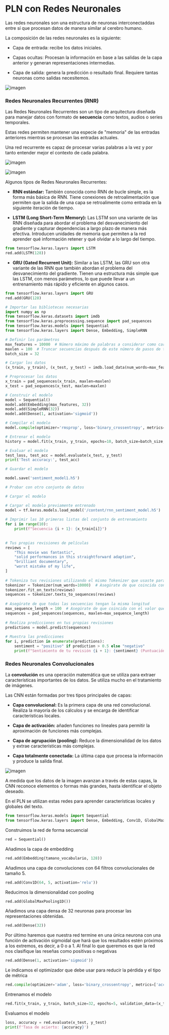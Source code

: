 # **PLN con Redes Neuronales**

Las redes neuronales son una estructura de neuronas interconectaddas entre sí que procesan datos de manera similar al cerebro humano.

La composición de las redes neuronales es la siguiente:

- Capa de entrada: recibe los datos iniciales.

- Capas ocultas: Procesan la información en base a las salidas de la capa anterior y generan representaciones intermedias.

- Capa de salida: genera la predicción o resultado final. Requiere tantas neuronas como salidas necesitemos.



![imagen](imagenes/redes.PNG)


### **Redes Neuronales Recurrentes (RNR)**

Las Redes Neuronales Recurrentes son un tipo de arquitectura diseñada para manejar datos con formato de **secuencia** como textos, audios o series temporales.

Estas redes permiten mantener una especie de "memoria" de las entradas anteriores mientras se procesan las entradas actuales.

Una red recurrente es capaz de procesar varias palabras a la vez y por tanto entender mejor el contexto de cada palabra.

![imagen](imagenes/redes2.PNG)

![imagen](imagenes/recu.PNG)

Algunos tipos de Redes Neuronales Recurrentes:

- **RNN estándar:** También conocida como RNN de bucle simple, es la forma más básica de RNN. Tiene conexiones de retroalimentación que permiten que la salida de una capa se retroalimente como entrada en la siguiente iteración de tiempo.

- **LSTM (Long Short-Term Memory):** Las LSTM son una variante de las RNN diseñada para abordar el problema del desvanecimiento del gradiente y capturar dependencias a largo plazo de manera más efectiva. Introducen unidades de memoria que permiten a la red aprender qué información retener y qué olvidar a lo largo del tiempo.

```python
from tensorflow.keras.layers import LSTM
red.add(LSTM(128))
```

- **GRU (Gated Recurrent Unit):** Similar a las LSTM, las GRU son otra variante de las RNN que también abordan el problema del desvanecimiento del gradiente. Tienen una estructura más simple que las LSTM, con menos parámetros, lo que puede llevar a un entrenamiento más rápido y eficiente en algunos casos.

```python
from tensorflow.keras.layers import GRU
red.add(GRU(128)
```
```python
# Importar las bibliotecas necesarias
import numpy as np
from tensorflow.keras.datasets import imdb
from tensorflow.keras.preprocessing.sequence import pad_sequences
from tensorflow.keras.models import Sequential
from tensorflow.keras.layers import Dense, Embedding, SimpleRNN

# Definir los parámetros
max_features = 10000  # Número máximo de palabras a considerar como características
maxlen = 100  # Truncar secuencias después de este número de pasos de tiempo
batch_size = 32

# Cargar los datos
(x_train, y_train), (x_test, y_test) = imdb.load_data(num_words=max_features)

# Preprocesar los datos
x_train = pad_sequences(x_train, maxlen=maxlen)
x_test = pad_sequences(x_test, maxlen=maxlen)

# Construir el modelo
model = Sequential()
model.add(Embedding(max_features, 32))
model.add(SimpleRNN(32))
model.add(Dense(1, activation='sigmoid'))

# Compilar el modelo
model.compile(optimizer='rmsprop', loss='binary_crossentropy', metrics=['acc'])

# Entrenar el modelo
history = model.fit(x_train, y_train, epochs=10, batch_size=batch_size, validation_split=0.2)

# Evaluar el modelo
test_loss, test_acc = model.evaluate(x_test, y_test)
print('Test accuracy:', test_acc)

# Guardar el modelo

model.save('sentiment_model1.h5')

# Probar con otro conjunto de datos

# Cargar el modelo

# Cargar el modelo previamente entrenado
model = tf.keras.models.load_model('/content/rnn_sentiment_model.h5')  # Reemplaza 'rnn_sentiment_model.h5' con el nombre de tu archivo de modelo
 
# Imprimir las 10 primeras listas del conjunto de entrenamiento
for i in range(10):
    print(f"Secuencia {i + 1}: {x_train[i]}")
 
 
# Tus propias revisiones de películas
reviews = [
    "This movie was fantastic",
    "solid performances in this straightforward adaption",
    "brilliant documentary",
    "worst mistake of my life",
]
 
# Tokeniza tus revisiones utilizando el mismo Tokenizer que usaste para el modelo
tokenizer = Tokenizer(num_words=10000)  # Asegúrate de que coincida con el valor que usaste para entrenar el modelo
tokenizer.fit_on_texts(reviews)
sequences = tokenizer.texts_to_sequences(reviews)
 
# Asegúrate de que todas las secuencias tengan la misma longitud
max_sequence_length = 100  # Asegúrate de que coincida con el valor que usaste para entrenar el modelo
sequences = pad_sequences(sequences, maxlen=max_sequence_length)
 
# Realiza predicciones en tus propias revisiones
predictions = model.predict(sequences)
 
# Muestra las predicciones
for i, prediction in enumerate(predictions):
    sentiment = "positivo" if prediction > 0.5 else "negativo"
    print(f"Sentimiento de tu revisión {i + 1}: {sentiment} (Puntuación: {prediction[0]:.4f})")

```


### **Redes Neuronales Convolucionales**

La **convolución** es una operación matemática que se utiliza para extraer características importantes de los datos. Se utiliza mucho en el tratamiento de imágenes.

Las CNN están formadas por tres tipos principales de capas:

- **Capa convolucional:** Es la primera capa de una red convolucional. Realiza la mayoría de los cálculos y se encarga de identificar características locales. 

- **Capa de activación:** añaden funciones no lineales para permitir la aproximación de funciones más complejas.

- **Capa de agrupación (pooling):** Reduce la dimensionalidad de los datos y extrae características más complejas.

- **Capa totalmente conectada:** La última capa que procesa la información y produce la salida final.

![imagen](imagenes/convo.PNG)

A medida que los datos de la imagen avanzan a través de estas capas, la CNN reconoce elementos o formas más grandes, hasta identificar el objeto deseado.

En el PLN se utilizan estas redes para aprender características locales y globales del texto.

```python
from tensorflow.keras.models import Sequential
from tensorflow.keras.layers import Dense, Embedding, Conv1D, GlobalMaxPooling1D
```
Construimos la red de forma secuencial

```python
red = Sequential()
```
Añadimos la capa de embedding

```python
red.add(Embedding(tamano_vocabulario, 128))
```
Añadimos una capa de convoluciones con 64 filtros convolucionales de tamaño 5.
```python
red.add(Conv1D(64, 5, activation='relu'))
```
Reducimos la dimensionalidad con pooling

```python
red.add(GlobalMaxPooling1D())
```
Añadimos una capa densa de 32 neuronas para procesar las representaciones obtenidas.

```python
red.add(Dense(32))
```
Por último haremos que nuestra red termine en una única neurona con una función de activación sigmoidal que hará que los resultados estén próximos a los extremos, es decir, a 0 o a 1. Al final lo que queremos es que la red nos clasifique las reseñas como positivas o negativas

```python
red.add(Dense(1, activation='sigmoid'))
```
Le indicamos el optimizador que debe usar para reducir la pérdida y el tipo de métrica
```python
red.compile(optimizer='adam', loss='binary_crossentropy', metrics=['accuracy'])
```
Entrenamos el modelo

```python
red.fit(x_train, y_train, batch_size=32, epochs=5, validation_data=(x_test, y_test))
```
Evaluamos el modelo

```python
loss, accuracy = red.evaluate(x_test, y_test)
print(f'Tasa de acierto: {accuracy}')
```

